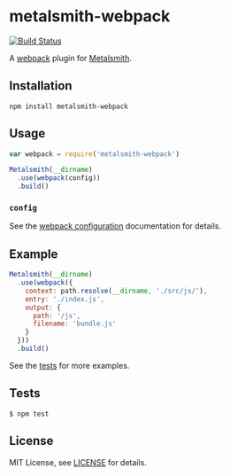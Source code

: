# metalsmith-webpack

[![Build Status](https://travis-ci.org/christophercliff/metalsmith-webpack.png?branch=master)](https://travis-ci.org/christophercliff/metalsmith-webpack)

A [webpack][webpack] plugin for [Metalsmith][metalsmith].

## Installation

```
npm install metalsmith-webpack
```

## Usage

```js
var webpack = require('metalsmith-webpack')

Metalsmith(__dirname)
  .use(webpack(config))
  .build()
```

### `config`

See the [webpack configuration][webpack configuration] documentation for details.

## Example

```js
Metalsmith(__dirname)
  .use(webpack({
    context: path.resolve(__dirname, './src/js/'),
    entry: './index.js',
    output: {
      path: '/js',
      filename: 'bundle.js'
    }
  }))
  .build()
```

See the [tests][tests] for more examples.

## Tests

```
$ npm test
```

## License

MIT License, see [LICENSE](https://github.com/christophercliff/metalsmith-webpack/blob/master/LICENSE.md) for details.

[metalsmith]: http://www.metalsmith.io/
[tests]: https://github.com/christophercliff/metalsmith-webpack/blob/master/test/index.js
[webpack]: http://webpack.github.io/
[webpack configuration]: http://webpack.github.io/docs/configuration.html
